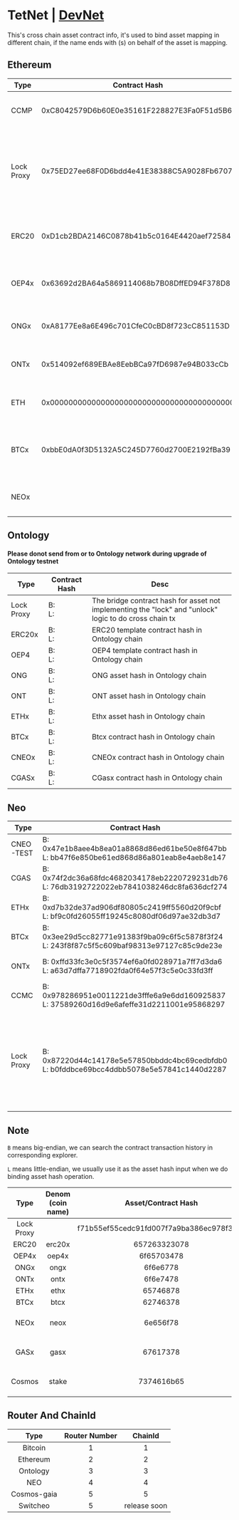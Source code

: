 # TetNet | [DevNet](README_DevNet.md) 

This's cross chain asset contract info, it's used to bind asset mapping in different chain, if the name ends with (s) on behalf of the asset is mapping.

## Ethereum

Type | Contract Hash | Desc
---|---|---
CCMP | 0xC8042579D6b60E0e35161F228827E3Fa0F51d5B6 | Cross Chain Manager Proxy contract hash 
Lock Proxy | 0x75ED27ee68F0D6bdd4e41E38388C5A9028Fb6707 | The lock proxy bridge contract hash for asset not implementing the "lock" and "unlock" logic to do cross chain tx
ERC20 | 0xD1cb2BDA2146C0878b41b5c0164E4420aef72584 | ERC20 template contract hash in Ethereum chain
OEP4x | 0x63692d2BA64a5869114068b7B08DffED94F378D8 | OEP4x template contract hash in Ethereum chain
ONGx | 0xA8177Ee8a6E496c701CfeC0cBD8f723cC851153D | ONGx contract hash in Ethereum chain
ONTx | 0x514092ef689EBAe8EebBCa97fD6987e94B033cCb | ONTx contract hash in Ethereum chain
ETH | 0x0000000000000000000000000000000000000000 | The asset hash that we treat as the Ether asset
BTCx | 0xbbE0dA0f3D5132A5C245D7760d2700E2192fBa39 | Btcx contract hash corresponding with unique btc redeem script
NEOx |  | Neox contract hash in Ethereum chain

## Ontology
#### Please donot send from or to Ontology network during upgrade of Ontology testnet
Type | Contract Hash | Desc
---|---|---
Lock Proxy | B: </br> L:  | The bridge contract hash for asset not implementing the "lock" and "unlock" logic to do cross chain tx
ERC20x | B:  </br> L:  | ERC20 template contract hash in Ontology chain
OEP4 | B:  </br> L:  | OEP4 template contract hash in Ontology chain
ONG | B:  </br> L:  | ONG asset hash in Ontology chain
ONT | B:  </br> L:  | ONT asset hash in Ontology chain
ETHx | B:  </br> L:  | Ethx asset hash in Ontology chain
BTCx | B:  </br> L:  |  Btcx contract hash in Ontology chain
CNEOx | B:  </br> L:  |  CNEOx contract hash in Ontology chain
CGASx | B:  </br> L:  | CGasx contract hash in Ontology chain
## Neo

Type | Contract Hash | Desc
---|---|---
CNEO-TEST | B: 0x47e1b8aee4b8ea01a8868d86ed61be50e8f647bb </br> L: bb47f6e850be61ed868d86a801eab8e4aeb8e147 | 
CGAS | B: 0x74f2dc36a68fdc4682034178eb2220729231db76 </br> L: 76db3192722022eb7841038246dc8fa636dcf274 |
ETHx | B: 0xd7b32de37ad906df80805c2419ff5560d20f9cbf </br> L: bf9c0fd26055ff19245c8080df06d97ae32db3d7 | Eth asset hash in Neo chain
BTCx | B: 0x3ee29d5cc82771e91383f9ba09c6f5c5878f3f24 </br> L: 243f8f87c5f5c609baf98313e97127c85c9de23e | BTC asset hash in Neo chain
ONTx | B: 0xffd33fc3e0c5f3574ef6a0fd028971a7ff7d3da6 </br> L: a63d7dffa7718902fda0f64e57f3c5e0c33fd3ff | ONT asset hash in Neo chain
CCMC | B: 0x978286951e0011221de3fffe6a9e6dd160925837 </br> L: 37589260d16d9e6afeffe31d2211001e95868297 | Cross Chain Manager Contract
Lock Proxy | B: 0x87220d44c14178e5e57850bbddc4bc69cedbfdb0 </br> L: b0fddbce69bcc4ddbb5078e5e57841c1440d2287 | The lock proxy bridge contract hash for asset not implementing the "lock" and "unlock" logic to do cross chain tx


## Note 
`B` means big-endian, we can search the contract transaction history in corresponding explorer.

`L` means little-endian, we usually use it as the asset hash input when we do binding asset hash operation.

Type | Denom (coin name) | Asset/Contract Hash | Desc
:-:|:-:|:-:|:-:
Lock Proxy | | f71b55ef55cedc91fd007f7a9ba386ec978f3aa8 |
ERC20 | erc20x | 657263323078 |
OEP4x | oep4x | 6f65703478 |
ONGx | ongx | 6f6e6778 |
ONTx | ontx | 6f6e7478 |
ETHx | ethx | 65746878 |
BTCx | btcx | 62746378 |
NEOx | neox | 6e656f78 | not including currently
GASx | gasx | 67617378 | not including currently
Cosmos| stake | 7374616b65 | not including currently

## Router And ChainId
Type | Router Number | ChainId
:-:|:-:|:-:
Bitcoin | 1 | 1
Ethereum | 2 | 2
Ontology | 3 | 3
NEO | 4 | 4
Cosmos-gaia | 5 | 5
Switcheo | 5 | release soon
